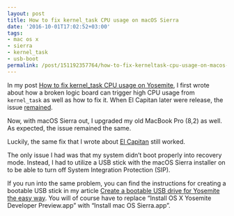 ```yaml
---
layout: post
title: How to fix kernel_task CPU usage on macOS Sierra
date: '2016-10-01T17:02:52+03:00'
tags:
- mac os x
- sierra
- kernel_task
- usb-boot
permalink: /post/151192357764/how-to-fix-kerneltask-cpu-usage-on-macos-sierra
---
```

In my post [How to fix kernel_task CPU usage on Yosemite](/2017/12/21/2014-10-16-how-to-fix-kerneltask-cpu-usage-on-yosemite.html), I first wrote about how a broken logic board can trigger high CPU usage from `kernel_task` as well as how to fix it. When El Capitan later were release, the issue [remained](/2017/12/21/2016-01-03-how-to-fix-kerneltask-cpu-usage-on-el-capitan.html).

Now, with macOS Sierra out, I upgraded my old MacBook Pro (8,2) as well. As expected, the issue remained the same.

Luckily, the same fix that I wrote about [El Capitan](/2017/12/21/2016-01-03-how-to-fix-kerneltask-cpu-usage-on-el-capitan.html) still worked.

The only issue I had was that my system didn’t boot properly into recovery mode. Instead, I had to utilize a USB stick with the macOS Sierra installer on to be able to turn off System Integration Protection (SIP).

If you run into the same problem, you can find the instructions for creating a bootable USB stick in my article [Create a bootable USB drive for Yosemite the easy way](/2017/12/21/2014-09-19-create-a-bootable-usb-drive-for-yosemite-the-easy.html). You will of course have to replace “Install OS X Yosemite Developer Preview.app” with “Install mac OS Sierra.app”.
